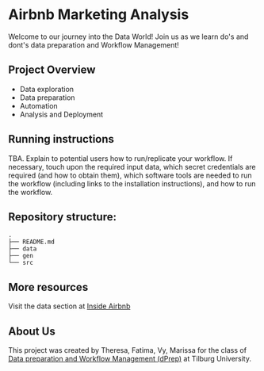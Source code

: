 # Airbnb Marketing Analysis
Welcome to our journey into the Data World! Join us as we learn do's and dont's data preparation and Workflow Management!

## Project Overview

* Data exploration
* Data preparation
* Automation
* Analysis and Deployment

## Running instructions

TBA. Explain to potential users how to run/replicate your workflow. If necessary, touch upon the required input data, which secret credentials are required (and how to obtain them), which software tools are needed to run the workflow (including links to the installation instructions), and how to run the workflow.

## Repository structure:
```
.
├── README.md
├── data
├── gen
└── src
```

## More resources


Visit the data section at [Inside Airbnb](http://insideairbnb.com/get-the-data.html)

## About Us

This project was created by Theresa, Fatima, Vy, Marissa for the class of [Data preparation and Workflow Management (dPrep)](https://dprep.hannesdatta.com/) at Tilburg University.

